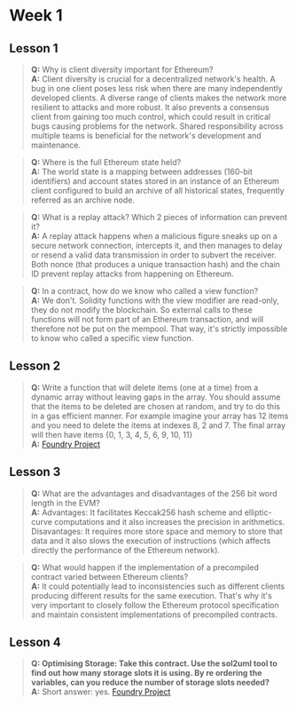 # <b>Week 1</b>

## <b>Lesson 1</b>
><b>Q:</b> Why is client diversity important for Ethereum?
<br><b>A:</b> Client diversity is crucial for a decentralized network's health. A bug in one client poses less risk when there are many independently developed clients. A diverse range of clients makes the network more resilient to attacks and more robust. It also prevents a consensus client from gaining too much control, which could result in critical bugs causing problems for the network. Shared responsibility across multiple teams is beneficial for the network's development and maintenance.

><b>Q:</b> Where is the full Ethereum state held?
<br><b>A:</b> The world state is a mapping between addresses (160-bit identifiers) and account states stored in an instance of an Ethereum client configured to build an archive of all historical states, frequently referred as an archive node.

><b>Q:</b> What is a replay attack? Which 2 pieces of information can prevent it?
<br><b>A:</b> A replay attack happens when a malicious figure sneaks up on a secure network connection, intercepts it, and then manages to delay or resend a valid data transmission in order to subvert the receiver. Both nonce (that produces a unique transaction hash) and the chain ID prevent replay attacks from happening on Ethereum.

><b>Q:</b> In a contract, how do we know who called a view function?
<br><b>A:</b> We don't. Solidity functions with the view modifier are read-only, they do not modify the blockchain. So external calls to these functions will not form part of an Ethereum transaction, and will therefore not be put on the mempool. That way, it's strictly impossible to know who called a specific view function.

## <b>Lesson 2</b>
><b>Q:</b> Write a function that will delete items (one at a time) from a dynamic array without
leaving gaps in the array. You should assume that the items to be deleted are chosen at
random, and try to do this in a gas efficient manner.
For example imagine your array has 12 items and you need to delete the items at indexes
8, 2 and 7.
The final array will then have items {0, 1, 3, 4, 5, 6, 9, 10, 11}
<br><b>A:</b> [Foundry Project](https://github.com/flamuri-dev/expert-solidity-bootcamp/blob/main/week1/W1L2)

## <b>Lesson 3</b>
><b>Q:</b> What are the advantages and disadvantages of the 256 bit word length in the EVM?
<br><b>A:</b> Advantages: It facilitates Keccak256 hash scheme and elliptic-curve computations and it also increases the precision in arithmetics.
Disavantages: It requires more store space and memory to store that data and it also slows the execution of instructions (which affects directly the performance of the Ethereum network).

><b>Q:</b> What would happen if the implementation of a precompiled contract varied between Ethereum clients?
<br><b>A:</b> It could potentially lead to inconsistencies such as different clients producing different results for the same execution. That's why it's very important to closely follow the Ethereum protocol specification and maintain consistent implementations of precompiled contracts.

## <b>Lesson 4</b>
><b>Q: Optimising Storage: Take this contract. Use the sol2uml tool to find out how many storage slots it is using. By re ordering the variables, can you reduce the number of storage slots needed?</b>
<br><b>A:</b> Short answer: yes. [Foundry Project](https://github.com/flamuri-dev/expert-solidity-bootcamp/blob/main/week1/W1L4)